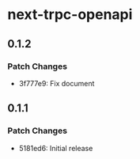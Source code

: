 # next-trpc-openapi

## 0.1.2

### Patch Changes

- 3f777e9: Fix document

## 0.1.1

### Patch Changes

- 5181ed6: Initial release
